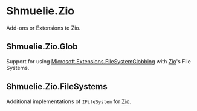 # Shmuelie.Zio

Add-ons or Extensions to Zio.

## Shmuelie.Zio.Glob

Support for using [Microsoft.Extensions.FileSystemGlobbing][FileSystemGlobbing] with [Zio][Zio]'s File Systems.

## Shmuelie.Zio.FileSystems

Additional implementations of `IFileSystem` for [Zio][Zio].


[FileSystemGlobbing]: https://www.nuget.org/packages/FileSystemGlobbing
[Zio]: https://www.nuget.org/packages/Zio